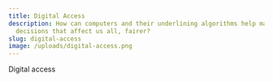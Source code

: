```yaml
---
title: Digital Access
description: How can computers and their underlining algorithms help make the
  decisions that affect us all, fairer?
slug: digital-access
image: /uploads/digital-access.png
---
```

Digital access
